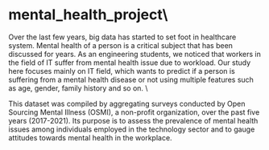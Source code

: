 # mental_health_project\\

Over the last few years, big data has started to set foot in healthcare system. Mental health of a person is a critical subject that has been discussed for years. As an engineering students, we noticed that workers in the field of IT suffer from mental health issue due to workload. Our study here focuses mainly on IT field, which wants to predict if a person is suffering from a mental health disease or not using multiple features such as age, gender, family history and so on. \\

This dataset was compiled by aggregating surveys conducted by Open Sourcing Mental Illness (OSMI), a non-profit organization, over the past five years (2017-2021). Its purpose is to assess the prevalence of mental health issues among individuals employed in the technology sector and to gauge attitudes towards mental health in the workplace.
